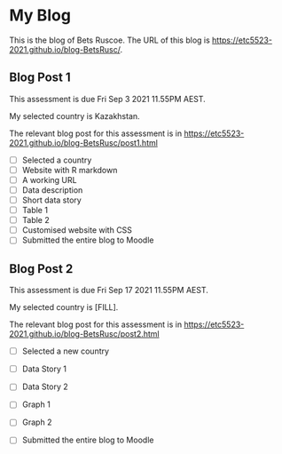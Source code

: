 # My Blog


This is the blog of Bets Ruscoe.
The URL of this blog is https://etc5523-2021.github.io/blog-BetsRusc/.

## Blog Post 1

This assessment is due Fri Sep 3 2021 11.55PM AEST.

My selected country is Kazakhstan.

The relevant blog post for this assessment is in https://etc5523-2021.github.io/blog-BetsRusc/post1.html

- [ ] Selected a country
- [ ] Website with R markdown 
- [ ] A working URL
- [ ] Data description
- [ ] Short data story
- [ ] Table 1
- [ ] Table 2
- [ ] Customised website with CSS
- [ ] Submitted the entire blog to Moodle

## Blog Post 2

This assessment is due Fri Sep 17 2021 11.55PM AEST.

My selected country is [FILL].

The relevant blog post for this assessment is in https://etc5523-2021.github.io/blog-BetsRusc/post2.html

- [ ] Selected a new country
- [ ] Data Story 1
- [ ] Data Story 2
- [ ] Graph 1
- [ ] Graph 2
- [ ] Submitted the entire blog to Moodle

